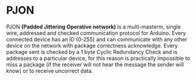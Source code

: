 PJON 
====

PJON **(Padded Jittering Operative network)** is a multi-masterm, single wire, addressed and checked communication protocol for Arduino.
Every connected device has an ID (0-255) and can communicate with any other device on the network with package correctness acknowledge. Every package sent is checked by a 1 byte Cyclic Redundancy Check and is addresses to a particular device, for this reason is practically impossible to miss a package (if the receiver will not hear the message the sender will know) or to receive uncorrect data.




